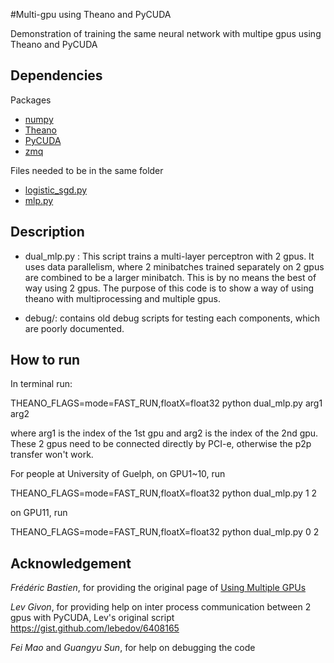 #Multi-gpu using Theano and PyCUDA

Demonstration of training the same neural network with multipe gpus using Theano and PyCUDA

## Dependencies

Packages

* [numpy](http://www.numpy.org/)
* [Theano](http://deeplearning.net/software/theano/)
* [PyCUDA](http://mathema.tician.de/software/pycuda/)
* [zmq](http://zeromq.org/bindings:python)

Files needed to be in the same folder

* [logistic_sgd.py](http://deeplearning.net/tutorial/code/logistic_sgd.py)
* [mlp.py](http://deeplearning.net/tutorial/code/mlp.py)


## Description

* dual_mlp.py : This script trains a multi-layer perceptron with 2 gpus. It uses data parallelism, where 2 minibatches trained separately on 2 gpus are combined to be a larger minibatch. This is by no means the best of way using 2 gpus. The purpose of this code is to show a way of using theano with
multiprocessing and multiple gpus.

* debug/: contains old debug scripts for testing each components, which are poorly documented.

## How to run
In terminal run:

THEANO_FLAGS=mode=FAST_RUN,floatX=float32 python dual_mlp.py arg1 arg2

where arg1 is the index of the 1st gpu and arg2 is the index of the 2nd
gpu. These 2 gpus need to be connected directly by PCI-e, otherwise the
p2p transfer won't work.

For people at University of Guelph, on GPU1~10, run

THEANO_FLAGS=mode=FAST_RUN,floatX=float32 python dual_mlp.py 1 2

on GPU11, run

THEANO_FLAGS=mode=FAST_RUN,floatX=float32 python dual_mlp.py 0 2

## Acknowledgement
*Frédéric Bastien*, for providing the original page of [Using Multiple GPUs](https://github.com/Theano/Theano/wiki/Using-Multiple-GPUs)

*Lev Givon*, for providing help on inter process communication between 2 gpus with PyCUDA, Lev's original script https://gist.github.com/lebedov/6408165

*Fei Mao* and *Guangyu Sun*, for help on debugging the code